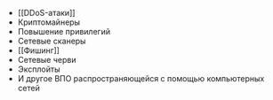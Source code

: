 - [[DDoS-атаки]]
- Криптомайнеры
- Повышение привилегий
- Сетевые сканеры
- [[Фишинг]]
- Сетевые черви
- Эксплойты
- И другое ВПО распространяющейся с помощью компьютерных сетей
